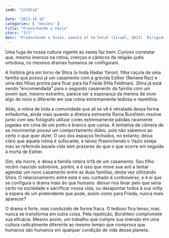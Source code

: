 ```yaml
---
imdb: "2219514"

date: "2013-10-16"
categories: [ "movies" ]
title: "Preenchendo o Vazio"
stars: "3/5"
desc: "Preenchendo o Vazio. Lemale et ha'halal (Israel, 2012). Dirigido por Rama Burshtein. Escrito por Rama Burshtein. Com Hadas Yaron, Yiftach Klein, Irit Sheleg, Chayim Sharir, Razia Israeli, Hila Feldman, Renana Raz, Yael Tal, Michael David Weigl."
---
```

Uma fuga de nossa cultura vigente às vezes faz bem. Curioso constatar que, mesmo imersos na rotina, crenças e cânticos da religião judia ortodoxa, os mesmos dramas humanos se configuram.

A história gira em torno de Shira (a linda Hadas Yaron), filha caçula de uma família que possui já um casamento com a grávida Esther (Renana Raz) e uma das filhas pronta para ficar para tia Frieda (Hila Feldman). Shira já está sendo "encomendada" para o segundo casamento da família com um jovem que, mesmo estranho, parece ser a esperança da menina de viver algo de novo e diferente em sua rotina extremamente tediosa e repetitiva.

Aliás, a rotina de toda a comunidade que ali se vê é retratada dessa forma enfadonha, ainda mais quando a diretora estreante Rama Burshtein resolve junto com seu fotógrafo utilizar cores extremamente pálidas raramente jogadas em cima de um preto e branco que cansa. A tentativa da câmera de se movimentar possui um comportamento dúbio, pois não sabemos ao certo o que quer dizer. O uso dos espaços fechados, no entanto, deixa claro que aquela rotina é sufocante, e talvez Preenchendo o Vazio esteja mas se referindo àquela vida sem prazeres do que o que ocorre em seguida à morta de Esther.

Sim, ela morre, e deixa a família inteira órfã de um casamento. Seu filho recém-nascido sobrevive, porém, e é isso que move sua avó a tentar agendar um novo casamento entre as duas famílias, desta vez utilizando Shira. O relacionamento entre esta e seu cunhado é controverso, e é aí que se configura o drama mais do que humano: deixar-nos levar pelo que seria certo na sociedade e sacrificar nossa vida, ou desapontar todos à sua volta à espera de um pretendente que pode, assim como para Frieda, nunca mais aparecer?

O drama é forte, mas conduzido de forma fraca. O tedioso fica tenso, mas nunca se transforma em outra coisa. Pela repetição, Burshtein compromete sua eficácia. Mesmo assim, um trabalho que cumpre sua imersão em uma cultura radicalmente diferente ao mesmo tempo que comprova que humanos são humanos em qualquer condição de vida desse planeta.


